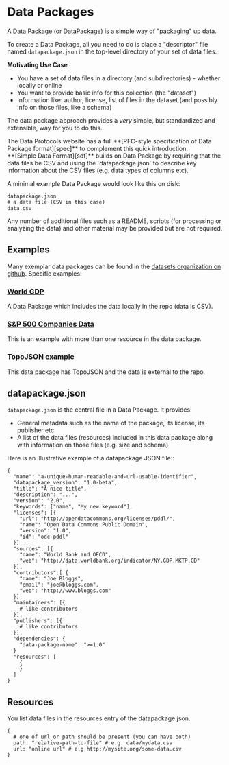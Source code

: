 # Data Packages

A Data Package (or DataPackage) is a simple way of "packaging" up data.

To create a Data Package, all you need to do is place a "descriptor" file named
`datapackage.json` in the top-level directory of your set of data files.

**Motivating Use Case**

* You have a set of data files in a directory (and subdirectories) - whether
  locally or online
* You want to provide basic info for this collection (the "dataset")
* Information like: author, license, list of files in the dataset (and possibly
  info on those files, like a schema)

The data package approach provides a *very* simple, but standardized and
extensible, way for you to do this.

<div class="alert alert-info">
The Data Protocols website has a full **[RFC-style specification of Data
Package format][spec]** to complement this quick introduction.
</div>

<div class="alert alert-info">
**[Simple Data Format][sdf]** builds on Data Package by requiring that the data
files be CSV and using the `datapackage.json` to describe key information about
the CSV files (e.g. data types of columns etc).
</div>

[spec]: http://www.dataprotocols.org/en/latest/data-packages.html
[sdf]: /standards/simple-data-format


A minimal example Data Package would look like this on disk:

    datapackage.json
    # a data file (CSV in this case)
    data.csv

Any number of additional files such as a README, scripts (for processing or analyzing the
data) and other material may be provided but are not required.

<a id="examples" name="examples"></a>

## Examples

Many exemplar data packages can be found in the [datasets organization on
github][datasets]. Specific examples:

### [World GDP][]

A Data Package which includes the data locally in the repo (data is CSV).

<script src="http://gist-it.appspot.com/github/datasets/gdp/blob/master/datapackage.json"></script>

### [S&P 500 Companies Data][sp500]

[sp500]: https://github.com/datasets/s-and-p-500-companies

This is an example with more than one resource in the data package.

<script src="http://gist-it.appspot.com/github/datasets/s-and-p-500-companies/blob/master/datapackage.json"></script>

### [TopoJSON example][topojson]

This data package has TopoJSON and the data is external to the repo.

<script src="http://gist-it.appspot.com/github/datasets/ex-topojson/blob/master/datapackage.json"></script>

[datasets]: https://github.com/datasets
[World GDP]: https://github.com/datasets/gdp 
[ISO 3166-2 country codes]: https://github.com/datasets/country-codes
[topojson]: https://github.com/datasets/ex-topojson


## datapackage.json

`datapackage.json` is the central file in a Data Package. It provides:

* General metadata such as the name of the package, its license, its publisher etc
* A list of the data files (resources) included in this data package along with information on those files (e.g. size and schema)

Here is an illustrative example of a datapackage JSON file::

    {
      "name": "a-unique-human-readable-and-url-usable-identifier",
      "datapackage_version": "1.0-beta",
      "title": "A nice title",
      "description": "...",
      "version": "2.0",
      "keywords": ["name", "My new keyword"],
      "licenses": [{
        "url": "http://opendatacommons.org/licenses/pddl/",
        "name": "Open Data Commons Public Domain",
        "version": "1.0",
        "id": "odc-pddl"
      }]
      "sources": [{
        "name": "World Bank and OECD",
        "web": "http://data.worldbank.org/indicator/NY.GDP.MKTP.CD"
      }],
      "contributors":[ {
        "name": "Joe Bloggs",
        "email": "joe@bloggs.com",
        "web": "http://www.bloggs.com"
      }],
      "maintainers": [{
        # like contributors
      }],
      "publishers": [{
        # like contributors
      }],
      "dependencies": {
        "data-package-name": ">=1.0"
      }
      "resources": [
        {
        }
      ]
    }
    

<h2 id="resources">Resources</h2>

You list data files in the resources entry of the datapackage.json.

    {
      # one of url or path should be present (you can have both)
      path: "relative-path-to-file" # e.g. data/mydata.csv
      url: "online url" # e.g http://mysite.org/some-data.csv
    }

